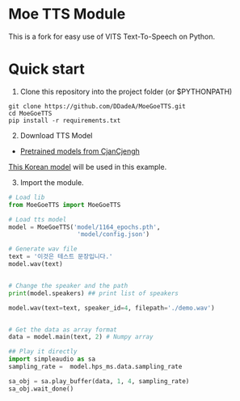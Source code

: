 # Moe TTS Module
This is a fork for easy use of VITS Text-To-Speech on Python.

# Quick start
1. Clone this repository into the project folder (or $PYTHONPATH)
```
git clone https://github.com/DDadeA/MoeGoeTTS.git
cd MoeGoeTTS
pip install -r requirements.txt
```
2. Download TTS Model
- [Pretrained models from CjanCjengh](https://github.com/CjangCjengh/TTSModels)

[This Korean model](https://github.com/CjangCjengh/TTSModels#the-fox-awaits-me) will be used in this example.

3. Import the module.
```Python
# Load lib
from MoeGoeTTS import MoeGoeTTS

# Load tts model
model = MoeGoeTTS('model/1164_epochs.pth', 
                   'model/config.json')

# Generate wav file
text = '이것은 테스트 문장입니다.'
model.wav(text)


# Change the speaker and the path
print(model.speakers) ## print list of speakers

model.wav(text=text, speaker_id=4, filepath='./demo.wav')


# Get the data as array format
data = model.main(text, 2) # Numpy array

## Play it directly
import simpleaudio as sa
sampling_rate =  model.hps_ms.data.sampling_rate

sa_obj = sa.play_buffer(data, 1, 4, sampling_rate)
sa_obj.wait_done()
```